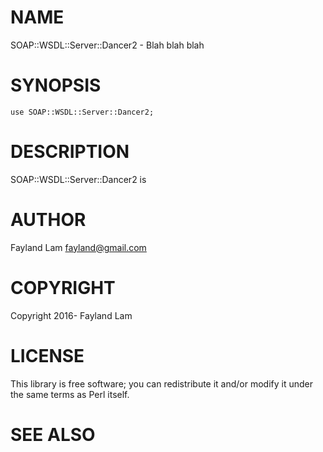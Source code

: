 # NAME

SOAP::WSDL::Server::Dancer2 - Blah blah blah

# SYNOPSIS

    use SOAP::WSDL::Server::Dancer2;

# DESCRIPTION

SOAP::WSDL::Server::Dancer2 is

# AUTHOR

Fayland Lam <fayland@gmail.com>

# COPYRIGHT

Copyright 2016- Fayland Lam

# LICENSE

This library is free software; you can redistribute it and/or modify
it under the same terms as Perl itself.

# SEE ALSO
